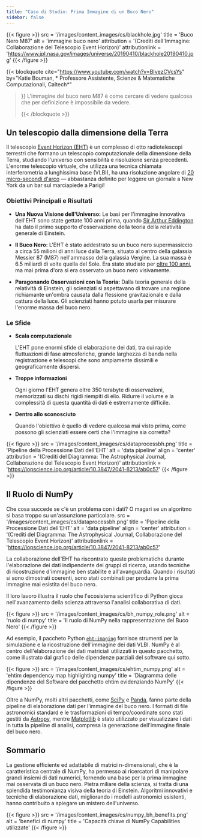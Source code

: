 ```yaml
---
title: "Caso di Studio: Prima Immagine di un Buco Nero"
sidebar: false
---
```


{{< figure >}}
src = '/images/content_images/cs/blackhole.jpg' title = 'Buco Nero M87' alt = 'immagine buco nero' attribution = '(Crediti dell'Immagine: Collaborazione del Telescopio Event Horizon)' attributionlink = 'https://www.jpl.nasa.gov/images/universe/20190410/blackhole20190410.jpg'
{{< /figure >}}

{{< blockquote cite="https://www.youtube.com/watch?v=BIvezCVcsYs" by="Katie Bouman, * Professore Assistente, Scienze & Matematiche Computazionali, Caltech*"
> }} L'immagine del buco nero M87 è come cercare di vedere qualcosa che per definizione è impossibile da vedere. 
> 
> {{< /blockquote >}}

## Un telescopio dalla dimensione della Terra

Il telescopio [Event Horizon (EHT)](https://eventhorizontelescope.org) è un complesso di otto radiotelescopi terrestri che formano un telescopio computazionale della dimensione della Terra, studiando l'universo con sensibilità e risoluzione senza precedenti.  L'enorme telescopio virtuale, che utilizza una tecnica chiamata interferometria a lunghissima base (VLBI), ha una risoluzione angolare di [20 micro-secondi d'arco][resolution] — abbastanza definito per leggere un giornale a New York da un bar sul marciapiede a Parigi!

### Obiettivi Principali e Risultati

* **Una Nuova Visione dell'Universo:** Le basi per l'immagine innovativa dell'EHT sono state gettate 100 anni prima, quando [Sir Arthur Eddington][eddington] ha dato il primo supporto d'osservazione della teoria della relatività generale di Einstein.

* **Il Buco Nero:** L'EHT è stato addestrato su un buco nero supermassiccio a circa 55 milioni di anni luce dalla Terra, situato al centro della galassia Messier 87 (M87) nell'ammasso della galassia Vergine. La sua massa è 6.5 miliardi di volte quella del Sole. Era stato studiato per [oltre 100 anni](https://www.jpl.nasa.gov/news/news.php?feature=7385), ma mai prima d'ora si era osservato un buco nero visivamente.

* **Paragonando Osservazioni con la Teoria:** Dalla teoria generale della relatività di Einstein, gli scienziati si aspettavano di trovare una regione richiamante un'ombra causata dalla flessione gravitazionale e dalla cattura della luce. Gli scienziati hanno potuto usarla per misurare l'enorme massa del buco nero.

### Le Sfide

* **Scala computazionale**

    L'EHT pone enormi sfide di elaborazione dei dati, tra cui rapide fluttuazioni di fase atmosferiche, grande larghezza di banda nella registrazione e telescopi che sono ampiamente dissimili e geograficamente dispersi.

* **Troppe informazioni**

    Ogni giorno l'EHT genera oltre 350 terabyte di osservazioni, memorizzati su dischi rigidi riempiti di elio. Ridurre il volume e la complessità di questa quantità di dati è estremamente difficile.

* **Dentro allo sconosciuto**

    Quando l'obiettivo è quello di vedere qualcosa mai visto prima, come possono gli scienziati essere certi che l'immagine sia corretta?

{{< figure >}}
src = '/images/content_images/cs/dataprocessbh.png' title = 'Pipeline della Processione Dati dell'EHT' alt = 'data pipeline' align = 'center' attribution = '(Crediti del Diagramma: The Astrophysical Journal, Collaborazione del Telescopio Event Horizon)' attributionlink = 'https://iopscience.iop.org/article/10.3847/2041-8213/ab0c57'
{{< /figure >}}

## Il Ruolo di NumPy

Che cosa succede se c'è un problema con i dati? O magari se un algoritmo si basa troppo su un'assunzione particolare. src = '/images/content_images/cs/dataprocessbh.png' title = 'Pipeline della Processione Dati dell'EHT' alt = 'data pipeline' align = 'center' attribution = '(Crediti del Diagramma: The Astrophysical Journal, Collaborazione del Telescopio Event Horizon)' attributionlink = 'https://iopscience.iop.org/article/10.3847/2041-8213/ab0c57'

La collaborazione dell'EHT ha riscontrato queste problematiche durante l'elaborazione dei dati indipendente dei gruppi di ricerca, usando tecniche di ricostruzione d'immagine ben stabilite e all'avanguardia.  Quando i risultati si sono dimostrati coerenti, sono stati combinati per produrre la prima immagine mai esistita del buco nero.

Il loro lavoro illustra il ruolo che l'ecosistema scientifico di Python gioca nell'avanzamento della scienza attraverso l'analisi collaborativa di dati.

{{< figure >}}
src = '/images/content_images/cs/bh_numpy_role.png' alt = 'ruolo di numpy' title = 'Il ruolo di NumPy nella rappresentazione del Buco Nero'
{{< /figure >}}

Ad esempio, il paccheto Python [`eht-imaging`][ehtim]  fornisce strumenti per la simulazione e la ricostruzione dell'immagine dei dati VLBI. NumPy è al centro dell'elaborazione dei dati matriciali utilizzati in questo pacchetto, come illustrato dal grafico delle dipendenze parziali del software qui sotto.

{{< figure >}}
src = '/images/content_images/cs/ehtim_numpy.png' alt = 'ehtim dependency map highlighting numpy' title = 'Diagramma delle dipendenze del Software del pacchetto ehtim evidenziando NumPy'
{{< /figure >}}

Oltre a NumPy, molti altri pacchetti, come [SciPy](https://www.scipy.org) e [Panda](https://pandas.io), fanno parte della pipeline di elaborazione dati per l’immagine del buco nero. I formati di file astronomici standard e le trasformazioni di tempo/coordinate sono stati gestiti da [Astropy][astropy], mentre [Matplotlib][mpl] è stato utilizzato per visualizzare i dati in tutta la pipeline di analisi, compresa la generazione dell'immagine finale del buco nero.

## Sommario

La gestione efficiente ed adattabile di matrici n-dimensionali, che è la caratteristica centrale di NumPy, ha permesso ai ricercatori di manipolare grandi insiemi di dati numerici, fornendo una base per la prima immagine mai osservata di un buco nero. Pietra miliare della scienza, si tratta di una splendida testimonianza visiva della teoria di Einstein.   Algoritmi innovativi e tecniche di elaborazione dati, migliorando i modelli astronomici esistenti, hanno contribuito a spiegare un mistero dell'universo.

{{< figure >}}
src = '/images/content_images/cs/numpy_bh_benefits.png' alt = 'benefici di numpy' title = 'Capacità chiave di NumPy Capabilities utilizzate'
{{< /figure >}}

[resolution]: https://eventhorizontelescope.org/press-release-april-10-2019-astronomers-capture-first-image-black-hole

[eddington]: https://en.wikipedia.org/wiki/Eddington_experiment

[ehtim]: https://github.com/achael/eht-imaging

[astropy]: https://www.astropy.org/
[mpl]: https://matplotlib.org/
